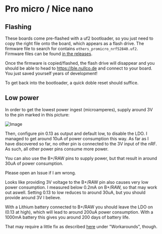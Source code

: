 # Pro micro / Nice nano

## Flashing

These boards come pre-flashed with a uf2 bootloader, so you just need to copy the right file onto the board, which appears as a flash drive.
The firmware file to search for contains `others_promicro_nrf52840.uf2`.
Firmware files can be found [in the releases](https://github.com/dakhnod/BLEnky/releases/latest).

Once the firmware is copied/flashed, the flash drive will disappear and you should be able to head to https://ble.nullco.de and connect to your board. You just saved yourself years of development!

To get back into the bootloader, a quick doble reset should suffice.

## Low power

In order to get the lowest power ingest (microamperes), supply around 3V to the pin marked in this picture:

![Image](https://github.com/user-attachments/assets/85d85e85-a2dd-4b9f-a323-fdbf0cab0c24)

Then, configure pin 0.13 as output and default low, to disable the LDO.
I managed to get around 10uA of power consumption this way.
As far as I have discovered so far, no other pin is connected to the 3V input of the nRF.
As such, all other power pins consume more power.

You can also use the B+/RAW pins to supply power, but that result in around 30uA of power consumption.

Please open an Issue if I am wrong.

Looks like providing 3V voltage to the B+/RAW pin also causes very low power consumption.
I measured below 0.2mA on B+/RAW, so that may work out aswell.
Setting 0.13 to low reduces to around 30uA, but you should provide around 3V I believe.

With a Lithium battery connected to B+/RAW you should leave the LDO on (0.13 at high), which will lead to around 200uA power consumption.
With a 1000mA battery this gives you around 200 days of battery life.

That may require a little fix as described [here](https://github.com/joric/nrfmicro/wiki/Alternatives/dd5782fb56855cc7e24e884f1e423d664da34db1) under "Workarounds", though.